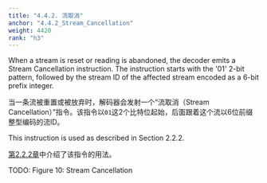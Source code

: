 ```yaml
---
title: "4.4.2. 流取消"
anchor: "4.4.2_Stream_Cancellation"
weight: 4420
rank: "h3"
---
```


When a stream is reset or reading is abandoned, the decoder emits a Stream Cancellation instruction. The instruction starts with the '01' 2-bit pattern, followed by the stream ID of the affected stream encoded as a 6-bit prefix integer.

当一条流被重置或被放弃时，解码器会发射一个“流取消（Stream Cancellation）”指令。该指令以`01`这2个比特位起始，后面跟着这个流以6位前缀整型编码的流ID。

This instruction is used as described in Section 2.2.2.

[第2.2.2章]()中介绍了该指令的用法。

TODO: Figure 10: Stream Cancellation
